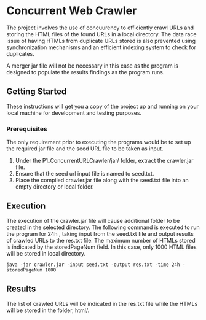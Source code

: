 # Concurrent Web Crawler

The project involves the use of concuurency to efficiently crawl URLs and storing the HTML files of the found URLs in a local directory. The data race issue of having HTMLs from duplicate URLs stored is also prevented using synchronization mechanisms and an efficient indexing system to check for duplicates.

A merger jar file will not be necessary in this case as the program is designed to populate the results findings as the program runs.

## Getting Started

These instructions will get you a copy of the project up and running on your local machine for development and testing purposes.

### Prerequisites

The only requirement prior to executing the programs would be to set up the required jar file and the seed URL file to be taken as input.

1. Under the P1_ConcurrentURLCrawler/jar/ folder, extract the crawler.jar file.
2. Ensure that the seed url input file is named to seed.txt.
3. Place the compiled crawler.jar file along with the seed.txt file into an empty directory or local folder.

## Execution
The execution of the crawler.jar file will cause additional folder to be created in the selected directory.
The following command is executed to run the program for 24h , taking input from the seed.txt file and output results of crawled URLs to the res.txt file. The maximum number of HTMLs stored is indicated by the storedPageNum field. In this case, only 1000 HTML files will be stored in local directory.

```
java -jar crawler.jar -input seed.txt -output res.txt -time 24h -storedPageNum 1000
```

## Results
The list of crawled URLs will be indicated in the res.txt file while the HTMLs will be stored in the folder, html/.